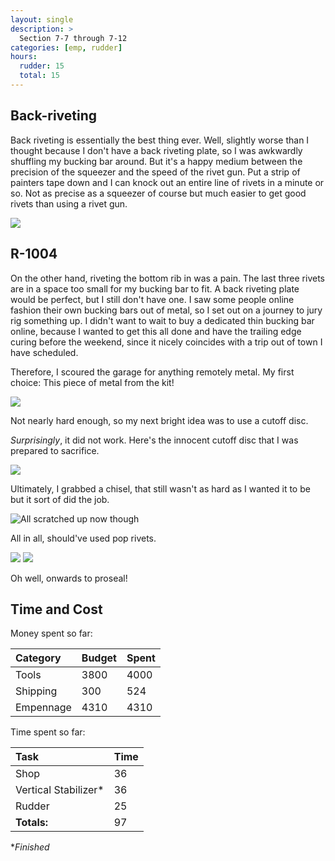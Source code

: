 ```yaml
---
layout: single
description: >
  Section 7-7 through 7-12
categories: [emp, rudder]
hours:
  rudder: 15
  total: 15
---
```

## Back-riveting

Back riveting is essentially the best thing ever. Well, slightly worse than I thought because I don't have a back riveting plate, so I was awkwardly shuffling my bucking bar around. But it's a happy medium between the precision of the squeezer and the speed of the rivet gun. Put a strip of painters tape down and I can knock out an entire line of rivets in a minute or so. Not as precise as a squeezer of course but much easier to get good rivets than using a rivet gun.

![](https://i.imgur.com/Tgvgzfz.jpg)

## R-1004

On the other hand, riveting the bottom rib in was a pain. The last three rivets are in a space too small for my bucking bar to fit. A back riveting plate would be perfect, but I still don't have one. I saw some people online fashion their own bucking bars out of metal, so I set out on a journey to jury rig something up. I didn't want to wait to buy a dedicated thin bucking bar online, because I wanted to get this all done and have the trailing edge curing before the weekend, since it nicely coincides with a trip out of town I have scheduled.

Therefore, I scoured the garage for anything remotely metal. My first choice: This piece of metal from the kit!

![](https://i.imgur.com/6iy6Smd.jpg)

Not nearly hard enough, so my next bright idea was to use a cutoff disc.

*Surprisingly*, it did not work. Here's the innocent cutoff disc that I was prepared to sacrifice.

![](https://i.imgur.com/pgQir6X.jpg)

Ultimately, I grabbed a chisel, that still wasn't as hard as I wanted it to be but it sort of did the job.

![All scratched up now though](https://i.imgur.com/i2VmDQ8.jpg)

All in all, should've used pop rivets.

![](https://i.imgur.com/zapxgAz.jpg)
![](https://i.imgur.com/VXUMZQz.jpg)


Oh well, onwards to proseal!

## Time and Cost


Money spent so far:

| Category     | Budget            | Spent |
|:-------------|:------------------|:------|
| Tools        | 3800              | 4000  |
| Shipping     | 300               | 524   |
| Empennage    | 4310              | 4310  |

Time spent so far:

| Task                | Time              |
|:--------------------|:------------------|
| Shop                | 36                |
| Vertical Stabilizer*| 36                |
| Rudder              | 25                |
|**Totals:**          | 97                |

*_Finished_

